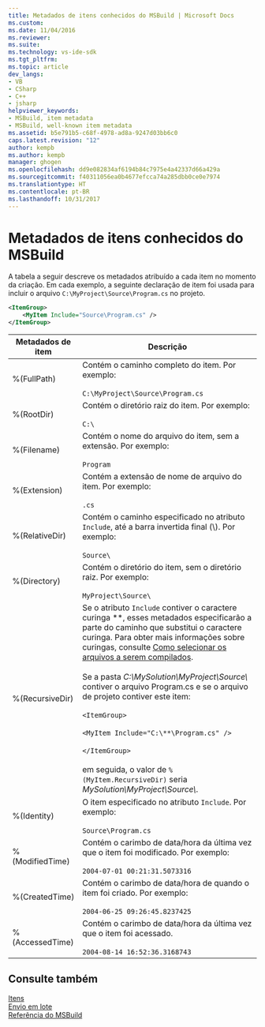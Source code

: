 ```yaml
---
title: Metadados de itens conhecidos do MSBuild | Microsoft Docs
ms.custom: 
ms.date: 11/04/2016
ms.reviewer: 
ms.suite: 
ms.technology: vs-ide-sdk
ms.tgt_pltfrm: 
ms.topic: article
dev_langs:
- VB
- CSharp
- C++
- jsharp
helpviewer_keywords:
- MSBuild, item metadata
- MSBuild, well-known item metadata
ms.assetid: b5e791b5-c68f-4978-ad8a-9247d03bb6c0
caps.latest.revision: "12"
author: kempb
ms.author: kempb
manager: ghogen
ms.openlocfilehash: dd9e082834af6194b84c7975e4a42337d66a429a
ms.sourcegitcommit: f40311056ea0b4677efcca74a285dbb0ce0e7974
ms.translationtype: HT
ms.contentlocale: pt-BR
ms.lasthandoff: 10/31/2017
---
```

# <a name="msbuild-well-known-item-metadata"></a>Metadados de itens conhecidos do MSBuild
A tabela a seguir descreve os metadados atribuído a cada item no momento da criação. Em cada exemplo, a seguinte declaração de item foi usada para incluir o arquivo `C:\MyProject\Source\Program.cs` no projeto.  
  
```xml  
<ItemGroup>  
    <MyItem Include="Source\Program.cs" />  
</ItemGroup>  
```  
  
|Metadados de item|Descrição|  
|-------------------|-----------------|  
|%(FullPath)|Contém o caminho completo do item. Por exemplo:<br /><br /> `C:\MyProject\Source\Program.cs`|  
|%(RootDir)|Contém o diretório raiz do item. Por exemplo:<br /><br /> `C:\`|  
|%(Filename)|Contém o nome do arquivo do item, sem a extensão. Por exemplo:<br /><br /> `Program`|  
|%(Extension)|Contém a extensão de nome de arquivo do item. Por exemplo:<br /><br /> `.cs`|  
|%(RelativeDir)|Contém o caminho especificado no atributo `Include`, até a barra invertida final (\\). Por exemplo:<br /><br /> `Source\`|  
|%(Directory)|Contém o diretório do item, sem o diretório raiz. Por exemplo:<br /><br /> `MyProject\Source\`|  
|%(RecursiveDir)|Se o atributo `Include` contiver o caractere curinga \*\*, esses metadados especificarão a parte do caminho que substitui o caractere curinga. Para obter mais informações sobre curingas, consulte [Como selecionar os arquivos a serem compilados](../msbuild/how-to-select-the-files-to-build.md).<br /><br /> Se a pasta *C:\MySolution\MyProject\Source\\* contiver o arquivo Program.cs e se o arquivo de projeto contiver este item:<br /><br /> `<ItemGroup>`<br /><br /> `<MyItem Include="C:\**\Program.cs" />`<br /><br /> `</ItemGroup>`<br /><br /> em seguida, o valor de `%(MyItem.RecursiveDir)` seria *MySolution\MyProject\Source\\*.|  
|%(Identity)|O item especificado no atributo `Include`. Por exemplo:<br /><br /> `Source\Program.cs`|  
|%(ModifiedTime)|Contém o carimbo de data/hora da última vez que o item foi modificado. Por exemplo:<br /><br /> `2004-07-01 00:21:31.5073316`|  
|%(CreatedTime)|Contém o carimbo de data/hora de quando o item foi criado. Por exemplo:<br /><br /> `2004-06-25 09:26:45.8237425`|  
|%(AccessedTime)|Contém o carimbo de data/hora da última vez que o item foi acessado.<br /><br /> `2004-08-14 16:52:36.3168743`|  
  
## <a name="see-also"></a>Consulte também  
 [Itens](../msbuild/msbuild-items.md)   
 [Envio em lote](../msbuild/msbuild-batching.md)   
 [Referência do MSBuild](../msbuild/msbuild-reference.md)